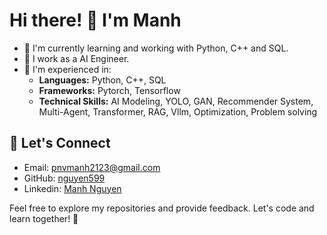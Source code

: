 # Hi there! 👋 I'm Manh

- 🌱 I'm currently learning and working with Python, C++ and SQL.
- 💼 I work as a AI Engineer.
- 🚀 I'm experienced in:
  - **Languages:** Python, C++, SQL
  - **Frameworks:** Pytorch, Tensorflow
  - **Technical Skills:** AI Modeling, YOLO, GAN, Recommender System, Multi-Agent, Transformer, RAG, Vllm, Optimization, Problem solving

## 🤝 Let's Connect

- Email: <pnvmanh2123@gmail.com>
- GitHub: [nguyen599](https://github.com/nguyen599)
- Linkedin: [Manh Nguyen](https://www.linkedin.com/in/manh-nguyen-ba4008281/)

Feel free to explore my repositories and provide feedback. Let's code and learn together! 🚀
